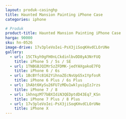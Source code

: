```yaml
---
layout: produk-casinghp
title: Haunted Mansion Painting iPhone Case
categories: iphone

# Produk
product-title: Haunted Mansion Painting iPhone Case
harga: 90000
sku: hn-0526
image-drive: 17v3pleVoIei-PsX3jiSoqKHvdCLOrUNe
gallery:
  - url: 15CTkyh9gFH0nLCkdinlbvDD8yA3NrFUQ
    title: iPhone 5 / 5s / SE
  - url: 1TNBGBJQIMrSzZFDMK-jedYAXgakoE7FQ
    title: iPhone 6 / 6s
  - url: 1BcBYfc8162YihnaZEcNvUpG5x1YpfosR
    title: iPhone 6 Plus / 6s Plus
  - url: 1hAbt6KySu26FU7zMDu1wklyuigIzJrzs
    title: iPhone 7 / 8
  - url: 1khnqzM77bBXIdiN3QEDptdD43Eq7_KSn
    title: iPhone 7 Plus / 8 Plus
  - url: 17v3pleVoIei-PsX3jiSoqKHvdCLOrUNe
    title: iPhone X
---
```

